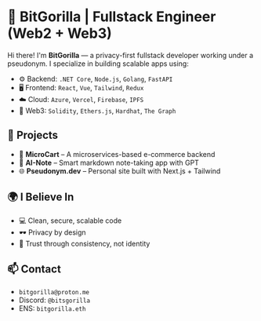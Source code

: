 # 🦍 BitGorilla | Fullstack Engineer (Web2 + Web3)

Hi there! I'm **BitGorilla** — a privacy-first fullstack developer working under a pseudonym. I specialize in building scalable apps using:

- ⚙️ Backend: `.NET Core`, `Node.js`, `Golang`, `FastAPI`
- 🖥️ Frontend: `React`, `Vue`, `Tailwind`, `Redux`
- ☁️ Cloud: `Azure`, `Vercel`, `Firebase`, `IPFS`
- 🧱 Web3: `Solidity`, `Ethers.js`, `Hardhat`, `The Graph`

## 🔨 Projects
- 🛒 **MicroCart** – A microservices-based e-commerce backend
- 🧠 **AI-Note** – Smart markdown note-taking app with GPT
- 🌐 **Pseudonym.dev** – Personal site built with Next.js + Tailwind

## 🌍 I Believe In
- 💻 Clean, secure, scalable code
- 🕶️ Privacy by design
- 🤝 Trust through consistency, not identity

## 📫 Contact
- `bitgorilla@proton.me`
- Discord: `@bitsgorilla`
- ENS: `bitgorilla.eth`
